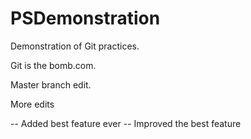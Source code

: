 PSDemonstration
===============

Demonstration of Git practices.

Git is the bomb.com.

Master branch edit.

More edits

-- Added best feature ever
-- Improved the best feature
